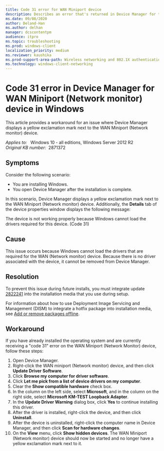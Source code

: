 ```yaml
---
title: Code 31 error for WAN Miniport device
description: Describes an error that's returned in Device Manager for the WAN Miniport (Network monitor) device. Occurs after you install Windows. A resolution is provided.
ms.date: 09/08/2020
author: Deland-Han
ms.author: delhan
manager: dcscontentpm
audience: itpro
ms.topic: troubleshooting
ms.prod: windows-client
localization_priority: medium
ms.reviewer: kaushika
ms.prod-support-area-path: Wireless networking and 802.1X authentication
ms.technology: windows-client-networking 
---
```

# Code 31 error in Device Manager for WAN Miniport (Network monitor) device in Windows

This article provides a workaround for an issue where Device Manager displays a yellow exclamation mark next to the WAN Miniport (Network monitor) device.

_Applies to:_ &nbsp; Windows 10 - all editions, Windows Server 2012 R2  
_Original KB number:_ &nbsp;2871372

## Symptoms

Consider the following scenario:

- You are installing Windows.
- You open Device Manager after the installation is complete.

In this scenario, Device Manager displays a yellow exclamation mark next to the WAN Miniport (Network monitor) device. Additionally, the **Details** tab of the device properties window displays the following message:

The device is not working properly because Windows cannot load the drivers required for this device. (Code 31)  

## Cause

This issue occurs because Windows cannot load the drivers that are required for the WAN (Network monitor) device. Because there is no driver associated with the device, it cannot be removed from Device Manager.

## Resolution

To prevent this issue during future installs, you must integrate update [2822241](https://support.microsoft.com/help/2822241) into the installation media that you use during setup.

For information about how to use Deployment Image Servicing and Management (DISM) to integrate a hotfix package into installation media, see [Add or remove packages offline](https://technet.microsoft.com/library/hh824838.aspx).

## Workaround

If you have already installed the operating system and are currently receiving a "code 31" error on the WAN Miniport (Network Monitor) device, follow these steps:

1. Open Device Manager.
2. Right-click the WAN miniport (Network monitor) device, and then click **Update Driver Software**.
3. Click **Browse my computer for driver software**.
4. Click **Let me pick from a list of device drivers on my computer**.
5. Clear the **Show compatible hardware** check box.
6. In the column on the left side, select **Microsoft**, and in the column on the right side, select **Microsoft KM-TEST Loopback Adapter**.
7. In the **Update Driver Warning** dialog box, click **Yes** to continue installing this driver.
8. After the driver is installed, right-click the device, and then click **Uninstall**.
9. After the device is uninstalled, right-click the computer name in Device Manager, and then click **Scan for hardware changes**.
10. On the **View** menu, click **Show hidden devices**. The WAN Miniport (Network monitor) device should now be started and no longer have a yellow exclamation mark next to it.
